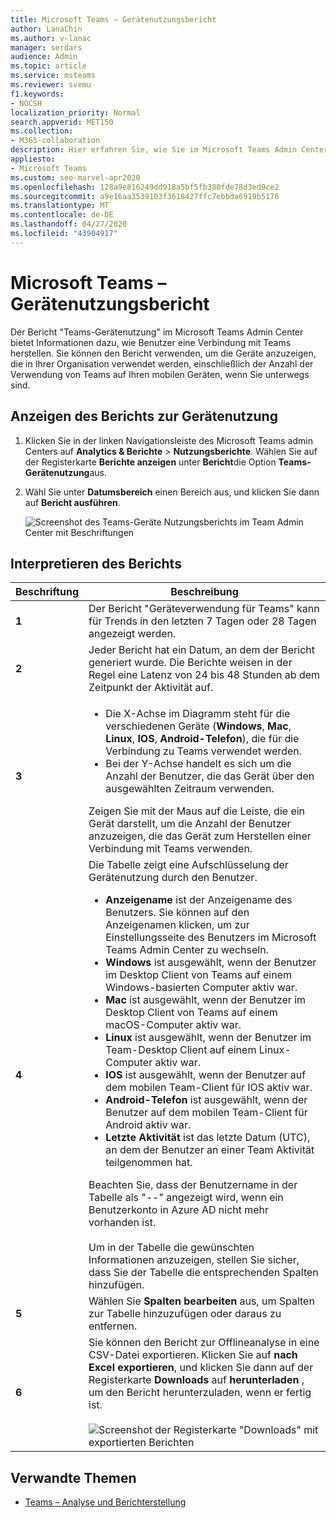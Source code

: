 ```yaml
---
title: Microsoft Teams – Gerätenutzungsbericht
author: LanaChin
ms.author: v-lanac
manager: serdars
audience: Admin
ms.topic: article
ms.service: msteams
ms.reviewer: svemu
f1.keywords:
- NOCSH
localization_priority: Normal
search.appverid: MET150
ms.collection:
- M365-collaboration
description: Hier erfahren Sie, wie Sie im Microsoft Teams Admin Center den Bericht "Geräteverwendung für Teams" verwenden, um zu sehen, wie Benutzer in Ihrer Organisation mit Teams verbunden sind.
appliesto:
- Microsoft Teams
ms.custom: seo-marvel-apr2020
ms.openlocfilehash: 128a9e816249dd918a5bf5fb380fde78d3ed9ce2
ms.sourcegitcommit: a9e16aa3539103f3618427ffc7ebbda6919b5176
ms.translationtype: MT
ms.contentlocale: de-DE
ms.lasthandoff: 04/27/2020
ms.locfileid: "43904917"
---
```

# <a name="microsoft-teams-device-usage-report"></a>Microsoft Teams – Gerätenutzungsbericht

Der Bericht "Teams-Gerätenutzung" im Microsoft Teams Admin Center bietet Informationen dazu, wie Benutzer eine Verbindung mit Teams herstellen. Sie können den Bericht verwenden, um die Geräte anzuzeigen, die in Ihrer Organisation verwendet werden, einschließlich der Anzahl der Verwendung von Teams auf Ihren mobilen Geräten, wenn Sie unterwegs sind.  

## <a name="view-the-device-usage-report"></a>Anzeigen des Berichts zur Gerätenutzung

1. Klicken Sie in der linken Navigationsleiste des Microsoft Teams admin Centers auf **Analytics & Berichte** > **Nutzungsberichte**. Wählen Sie auf der Registerkarte **Berichte anzeigen** unter **Bericht**die Option **Teams-Gerätenutzung**aus.
2. Wähl Sie unter **Datumsbereich** einen Bereich aus, und klicken Sie dann auf **Bericht ausführen**.

    ![Screenshot des Teams-Geräte Nutzungsberichts im Team Admin Center mit Beschriftungen](../media/teams-reports-device-usage-with-callouts.png "Screenshot des Teams-Geräte Nutzungsberichts im Team Admin Center mit Beschriftungen")

## <a name="interpret-the-report"></a>Interpretieren des Berichts

|Beschriftung |Beschreibung  |
|--------|-------------|
|**1**   |Der Bericht "Geräteverwendung für Teams" kann für Trends in den letzten 7 Tagen oder 28 Tagen angezeigt werden.  |
|**2**   |Jeder Bericht hat ein Datum, an dem der Bericht generiert wurde. Die Berichte weisen in der Regel eine Latenz von 24 bis 48 Stunden ab dem Zeitpunkt der Aktivität auf. |
|**3**   |<ul><li>Die X-Achse im Diagramm steht für die verschiedenen Geräte (**Windows**, **Mac**, **Linux**, **IOS**, **Android-Telefon**), die für die Verbindung zu Teams verwendet werden. </li><li>Bei der Y-Achse handelt es sich um die Anzahl der Benutzer, die das Gerät über den ausgewählten Zeitraum verwenden.</li> </ul>Zeigen Sie mit der Maus auf die Leiste, die ein Gerät darstellt, um die Anzahl der Benutzer anzuzeigen, die das Gerät zum Herstellen einer Verbindung mit Teams verwenden.|
|**4**   |Die Tabelle zeigt eine Aufschlüsselung der Gerätenutzung durch den Benutzer. <ul><li>**Anzeigename** ist der Anzeigename des Benutzers. Sie können auf den Anzeigenamen klicken, um zur Einstellungsseite des Benutzers im Microsoft Teams Admin Center zu wechseln. </li><li>**Windows** ist ausgewählt, wenn der Benutzer im Desktop Client von Teams auf einem Windows-basierten Computer aktiv war.</li><li>**Mac** ist ausgewählt, wenn der Benutzer im Desktop Client von Teams auf einem macOS-Computer aktiv war. </li> <li>**Linux** ist ausgewählt, wenn der Benutzer im Team-Desktop Client auf einem Linux-Computer aktiv war. </li> <li>**IOS** ist ausgewählt, wenn der Benutzer auf dem mobilen Team-Client für IOS aktiv war.</li><li>**Android-Telefon** ist ausgewählt, wenn der Benutzer auf dem mobilen Team-Client für Android aktiv war. <li>**Letzte Aktivität** ist das letzte Datum (UTC), an dem der Benutzer an einer Team Aktivität teilgenommen hat.</li> </ul> Beachten Sie, dass der Benutzername in der Tabelle als "--" angezeigt wird, wenn ein Benutzerkonto in Azure AD nicht mehr vorhanden ist. <br><br>Um in der Tabelle die gewünschten Informationen anzuzeigen, stellen Sie sicher, dass Sie der Tabelle die entsprechenden Spalten hinzufügen. |
|**5**   |Wählen Sie **Spalten bearbeiten** aus, um Spalten zur Tabelle hinzuzufügen oder daraus zu entfernen. |
|**6**   |Sie können den Bericht zur Offlineanalyse in eine CSV-Datei exportieren. Klicken Sie auf **nach Excel exportieren**, und klicken Sie dann auf der Registerkarte **Downloads** auf **herunterladen** , um den Bericht herunterzuladen, wenn er fertig ist.<br><br>![Screenshot der Registerkarte "Downloads" mit exportierten Berichten](../media/teams-reports-export-to-csv.png)|

## <a name="related-topics"></a>Verwandte Themen

- [Teams – Analyse und Berichterstellung](teams-reporting-reference.md)